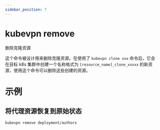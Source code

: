 ```yaml
---
sidebar_position: 7
---
```


# kubevpn remove

删除克隆资源

这个命令被设计用来删除克隆资源。在使用了 `kubevpn clone xxx` 命令后，它会在目标 k8s
集群中创建一个名称格式为 `[resource_name]_clone_xxxxx` 的新资源，使用这个命令可以删除这些创建的资源。

# 示例

## 将代理资源恢复到原始状态

```shell
kubevpn remove deployment/authors
```